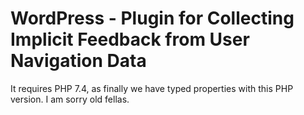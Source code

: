 # WordPress - Plugin for Collecting Implicit Feedback from User Navigation Data

It requires PHP 7.4, as finally we have typed properties with this PHP version.
I am sorry old fellas.